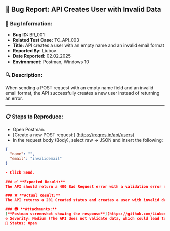## 🐞 **Bug Report: API Creates User with Invalid Data**

### 📄 **Bug Information:**
- **Bug ID:** BR_001
- **Related Test Case:** TC_API_003
- **Title:** API creates a user with an empty name and an invalid email format
- **Reported By:** Liubov
- **Date Reported:** 02.02.2025
- **Environment:** Postman, Windows 10

### 🔍 **Description:**
When sending a POST request with an empty name field and an invalid email format, the API successfully creates a new user instead of returning an error.

---
### 📋 **Steps to Reproduce:**
- Open Postman.
- [Create a new POST request:]
(https://reqres.in/api/users)
- In the request body (Body), select raw → JSON and insert the following:
```json
{
  "name": "",
  "email": "invalidemail"
}

- Click Send.

### ✅ **Expected Result:**
The API should return a 400 Bad Request error with a validation error message.

### ❌ **Actual Result:**
The API returns a 201 Created status and creates a user with invalid data.

### 📷 **Attachments:**
[**Postman screenshot showing the response**](https://github.com/Liubov-Ukr/TestingDemoQA/blob/main/Screenshots/Test-Case-Verify-Error-Handling-for-Invalid-Data-POST-Request.png)
⚙️ Severity: Medium (The API does not validate data, which could lead to inconsistent information in the system)
🔗 Status: Open
